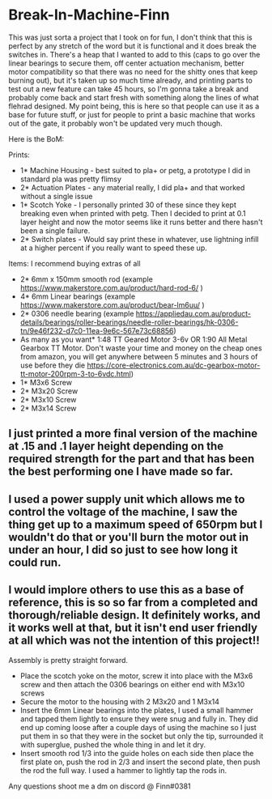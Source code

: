 # Break-In-Machine-Finn

This was just sorta a project that I took on for fun, I don't think that this is perfect by any stretch of the word but it is functional and it does break the switches in. There's a heap that I wanted to add to this (caps to go over the linear bearings to secure them, off center actuation mechanism, better motor compatibility so that there was no need for the shitty ones that keep burning out), but it's taken up so much time already, and printing parts to test out a new feature can take 45 hours, so I'm gonna take a break and probably come back and start fresh with something along the lines of what flehrad designed. My point being, this is here so that people can use it as a base for future stuff, or just for people to print a basic machine that works out of the gate, it probably won't be updated very much though. 

Here is the BoM:

Prints:
  - 1* Machine Housing - best suited to pla+ or petg, a prototype I did in standard pla was pretty flimsy
  - 2* Actuation Plates - any material really, I did pla+ and that worked without a single issue
  - 1* Scotch Yoke - I personally printed 30 of these since they kept breaking even when printed with petg. Then I decided to print at 0.1 layer height and now the motor seems like it runs better and there hasn't been a single failure.
  - 2* Switch plates - Would say print these in whatever, use lightning infill at a higher percent if you really want to speed these up.

Items: I recommend buying extras of all
  - 2* 6mm x 150mm smooth rod (example https://www.makerstore.com.au/product/hard-rod-6/ )
  - 4* 6mm Linear bearings (example https://www.makerstore.com.au/product/bear-lm6uu/ )
  - 2* 0306 needle bearing (example https://appliedau.com.au/product-details/bearings/roller-bearings/needle-roller-bearings/hk-0306-tn/9e46f232-d7c0-11ea-9e6c-567e73c68856)
  - As many as you want* 1:48 TT Geared Motor 3-6v OR 1:90 All Metal Gearbox TT Motor. Don't waste your time and money on the cheap ones from amazon, you will get anywhere between 5 minutes and 3 hours of use before they die https://core-electronics.com.au/dc-gearbox-motor-tt-motor-200rpm-3-to-6vdc.html)
  - 1* M3x6 Screw
  - 2* M3x20 Screw
  - 2* M3x10 Screw
  - 2* M3x14 Screw

I just printed a more final version of the machine at .15 and .1 layer height depending on the required strength for the part and that has been the best performing one I have made so far.
-------------
I used a power supply unit which allows me to control the voltage of the machine, I saw the thing get up to a maximum speed of 650rpm but I wouldn't do that or you'll burn the motor out in under an hour, I did so just to see how long it could run.
-------------
I would implore others to use this as a base of reference, this is so so far from a completed and thorough/reliable design. It definitely works, and it works well at that, but it isn't end user friendly at all which was not the intention of this project!!
-------------
Assembly is pretty straight forward.
  - Place the scotch yoke on the motor, screw it into place with the M3x6 screw and then attach the 0306 bearings on either end with M3x10 screws
  - Secure the motor to the housing with 2 M3x20 and 1 M3x14
  - Insert the 6mm Linear bearings into the plates, I used a small hammer and tapped them lightly to ensure they were snug and fully in. They did end up coming loose after a couple days of using the machine so I just put them in so that they were in the socket but only the tip, surrounded it with superglue, pushed the whole thing in and let it dry. 
  - Insert smooth rod 1/3 into the guide holes on each side then place the first plate on, push the rod in 2/3 and insert the second plate, then push the rod the full way. I used a hammer to lightly tap the rods in.


Any questions shoot me a dm on discord @ Finn#0381
